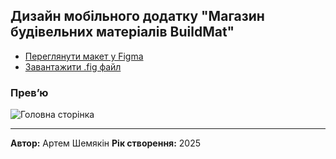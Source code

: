 ## Дизайн мобільного додатку "Магазин будівельних матеріалів BuildMat"

- [Переглянути макет у Figma](https://www.figma.com/design/hIT87aywFVeG1bXqLki1os/MobileApp?t=ytSFqqeDNZsoRxAu-1)
- [Завантажити .fig файл](MobileApp.fig)

### Прев’ю
![Головна сторінка](preview/home.png)

---
**Автор:** Артем Шемякін 
**Рік створення:** 2025  
